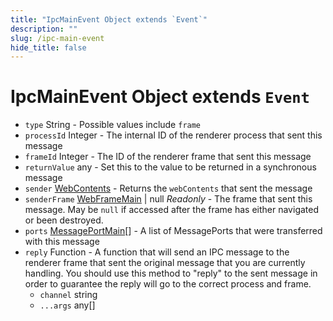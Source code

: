 ```yaml
---
title: "IpcMainEvent Object extends `Event`"
description: ""
slug: /ipc-main-event
hide_title: false
---
```


# IpcMainEvent Object extends `Event`

* `type` String - Possible values include `frame`
* `processId` Integer - The internal ID of the renderer process that sent this message
* `frameId` Integer - The ID of the renderer frame that sent this message
* `returnValue` any - Set this to the value to be returned in a synchronous message
* `sender` [WebContents](../web-contents.md) - Returns the `webContents` that sent the message
* `senderFrame` [WebFrameMain](../web-frame-main.md) | null _Readonly_ - The frame that sent this message. May be `null` if accessed after the frame has either navigated or been destroyed.
* `ports` [MessagePortMain](../message-port-main.md)[] - A list of MessagePorts that were transferred with this message
* `reply` Function - A function that will send an IPC message to the renderer frame that sent the original message that you are currently handling.  You should use this method to "reply" to the sent message in order to guarantee the reply will go to the correct process and frame.
  * `channel` string
  * `...args` any[]
